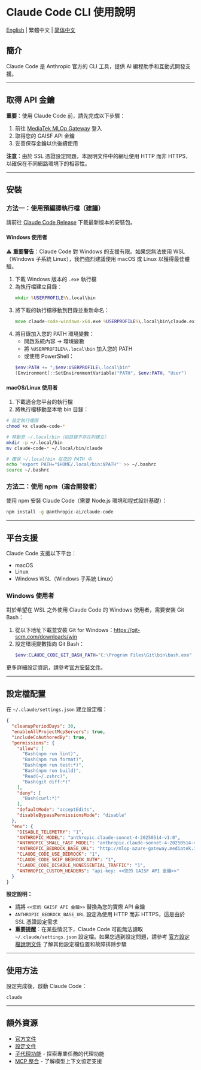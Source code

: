 # Claude Code CLI 使用說明

[English](README.md) | 繁體中文 | [简体中文](README.zh-CN.md)

## 簡介

Claude Code 是 Anthropic 官方的 CLI 工具，提供 AI 編程助手和互動式開發支援。

---

## 取得 API 金鑰

**重要**：使用 Claude Code 前，請先完成以下步驟：

1. 前往 [MediaTek MLOp Gateway](https://mlop-azure-gateway.mediatek.inc/auth/login) 登入
2. 取得您的 GAISF API 金鑰
3. 妥善保存金鑰以供後續使用

**注意**：由於 SSL 憑證設定問題，本說明文件中的網址使用 HTTP 而非 HTTPS，以確保在不同網路環境下的相容性。

---

## 安裝

### 方法一：使用預編譯執行檔（建議）

請前往 [Claude Code Release](https://gitea.mediatek.inc/IT-GAIA/claude-code/releases/latest) 下載最新版本的安裝包。

#### Windows 使用者

⚠️ **重要警告**：Claude Code 對 Windows 的支援有限。如果您無法使用 WSL（Windows 子系統 Linux），我們強烈建議使用 macOS 或 Linux 以獲得最佳體驗。

1. 下載 Windows 版本的 `.exe` 執行檔
2. 為執行檔建立目錄：
   ```cmd
   mkdir %USERPROFILE%\.local\bin
   ```
3. 將下載的執行檔移動到目錄並重新命名：
   ```cmd
   move claude-code-windows-x64.exe %USERPROFILE%\.local\bin\claude.exe
   ```
4. 將目錄加入您的 PATH 環境變數：
   - 開啟系統內容 → 環境變數
   - 將 `%USERPROFILE%\.local\bin` 加入您的 PATH
   - 或使用 PowerShell：
   ```powershell
   $env:PATH += ";$env:USERPROFILE\.local\bin"
   [Environment]::SetEnvironmentVariable("PATH", $env:PATH, "User")
   ```

#### macOS/Linux 使用者
1. 下載適合您平台的執行檔
2. 將執行檔移動至本地 bin 目錄：

```bash
# 設定執行權限
chmod +x claude-code-*

# 移動至 ~/.local/bin（如目錄不存在則建立）
mkdir -p ~/.local/bin
mv claude-code-* ~/.local/bin/claude

# 確保 ~/.local/bin 在您的 PATH 中
echo 'export PATH="$HOME/.local/bin:$PATH"' >> ~/.bashrc
source ~/.bashrc
```

### 方法二：使用 npm（適合開發者）

使用 npm 安裝 Claude Code（需要 Node.js 環境和程式設計基礎）：

```bash
npm install -g @anthropic-ai/claude-code
```

---

## 平台支援

Claude Code 支援以下平台：
- macOS
- Linux 
- Windows WSL（Windows 子系統 Linux）

### Windows 使用者

對於希望在 WSL 之外使用 Claude Code 的 Windows 使用者，需要安裝 Git Bash：

1. 從以下地址下載並安裝 Git for Windows：https://git-scm.com/downloads/win
2. 設定環境變數指向 Git Bash：
   ```powershell
   $env:CLAUDE_CODE_GIT_BASH_PATH="C:\Program Files\Git\bin\bash.exe"
   ```

更多詳細設定資訊，請參考[官方安裝文件](https://docs.anthropic.com/zh-TW/docs/claude-code/setup)。

---

## 設定檔配置

在 `~/.claude/settings.json` 建立設定檔：

```json
{
  "cleanupPeriodDays": 30,
  "enableAllProjectMcpServers": true,
  "includeCoAuthoredBy": true,
  "permissions": {
    "allow": [
      "Bash(npm run lint)",
      "Bash(npm run format)",
      "Bash(npm run test:*)",
      "Bash(npm run build)",
      "Read(~/.zshrc)",
      "Bash(git diff:*)"
    ],
    "deny": [
      "Bash(curl:*)"
    ],
    "defaultMode": "acceptEdits",
    "disableBypassPermissionsMode": "disable"
  },
  "env": {
    "DISABLE_TELEMETRY": "1",
    "ANTHROPIC_MODEL": "anthropic.claude-sonnet-4-20250514-v1:0",
    "ANTHROPIC_SMALL_FAST_MODEL": "anthropic.claude-sonnet-4-20250514-v1:0",
    "ANTHROPIC_BEDROCK_BASE_URL": "http://mlop-azure-gateway.mediatek.inc",
    "CLAUDE_CODE_USE_BEDROCK": "1",
    "CLAUDE_CODE_SKIP_BEDROCK_AUTH": "1",
    "CLAUDE_CODE_DISABLE_NONESSENTIAL_TRAFFIC": "1",
    "ANTHROPIC_CUSTOM_HEADERS": "api-key: <<您的 GAISF API 金鑰>>"
  }
}
```

**設定說明：**
- 請將 `<<您的 GAISF API 金鑰>>` 替換為您的實際 API 金鑰
- `ANTHROPIC_BEDROCK_BASE_URL` 設定為使用 HTTP 而非 HTTPS，這是由於 SSL 憑證設定需求
- **重要提醒**：在某些情況下，Claude Code 可能無法讀取 `~/.claude/settings.json` 設定檔。如果您遇到設定問題，請參考 [官方設定檔說明文件](https://docs.anthropic.com/zh-TW/docs/claude-code/settings#%E8%A8%AD%E5%AE%9A%E6%AA%94%E6%A1%88) 了解其他設定檔位置和故障排除步驟

---

## 使用方法

設定完成後，啟動 Claude Code：

```bash
claude
```

---

## 額外資源

- [官方文件](https://docs.anthropic.com/zh-TW/docs/claude-code)
- [設定文件](https://docs.anthropic.com/zh-TW/docs/claude-code/settings)
- [子代理功能](https://docs.anthropic.com/zh-TW/docs/claude-code/sub-agents) - 探索專業任務的代理功能
- [MCP 整合](https://docs.anthropic.com/zh-TW/docs/claude-code/mcp) - 了解模型上下文協定支援

